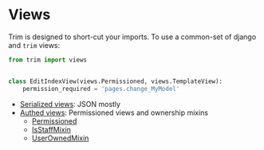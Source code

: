 # Views

Trim is designed to short-cut your imports. To use a common-set of django and `trim` views:

```py
from trim import views


class EditIndexView(views.Permissioned, views.TemplateView):
    permission_required = 'pages.change_MyModel'
```

+ [Serialized views](./serialized.md): JSON mostly
+ [Authed views](./authed-views.md): Permissioned views and ownership mixins
    + [Permissioned](./serialized.md#Permissioned)
    + [IsStaffMixin](./serialized.md#IsStaffMixin)
    + [UserOwnedMixin](./serialized.md#UserOwnedMixin)

